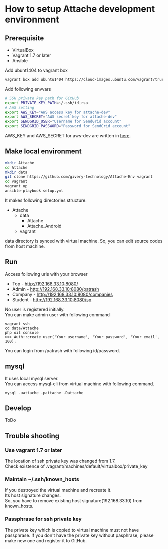 # How to setup Attache development environment

## Prerequisite

- VirtualBox
- Vagrant 1.7 or later
- Ansible

Add ubunt1404 to vagrant box

``` bash
vagrant box add ubuntu1404 https://cloud-images.ubuntu.com/vagrant/trusty/current/trusty-server-cloudimg-amd64-vagrant-disk1.box
```

Add following envvars

``` bash
# SSH private key path for GitHub
export PRIVATE_KEY_PATH=~/.ssh/id_rsa
# AWS setting
export AWS_KEY="AWS access key for attache-dev"
export AWS_SECRET="AWS secret key for attache-dev"
export SENDGRID_USER="Username for SendGrid account"
export SENDGRID_PASSWORD="Password for SendGrid account"

```

AWS_KEY and AWS_SECRET for aws-dev are written in [here](https://github.com/givery-technology/Attache/wiki/Server%20Management).

## Make local environment

``` bash
mkdir Attache
cd Attache
mkdir data
git clone https://github.com/givery-technology/Attache-Env vagrant
cd vagrant
vagrant up
ansible-playbook setup.yml
```

It makes following directories structure.

- Attache
  - data
    - Attache
    - Attache_Android
  - vagrant

data directory is synced with virtual machine.
So, you can edit source codes from host machine.

## Run
Access following urls with your browser

- Top - http://192.168.33.10:8080/
- Admin - http://192.168.33.10:8080/patrash
- Company - http://192.168.33.10:8080/companies
- Student - http://192.168.33.10:8080/sp

No user is registered initially.  
You can make admin user with following command

```
vagrant ssh
cd data/Attache
php oil console
>>> Auth::create_user('Your username', 'Your password', 'Your email', 100);
```

You can login from /patrash with following id/password.

## mysql
It uses local mysql server.  
You can access mysql-cli from virtual machine with following command.

```
mysql -uattache -pattache -Dattache
```

## Develop
ToDo

## Trouble shooting
### Use vagrant 1.7 or later
The location of ssh private key was changed from 1.7.  
Check existence of .vagrant/machines/default/virtualbox/private_key

### Maintain ~/.ssh/known_hosts
If you destroyed the virtual machine and recreate it.  
Its host signature changes.  
So, you have to remove existing host signature(192.168.33.10) from known_hosts.

### Passphrase for ssh private key
The private key which is copied to virtual machine must not have passphrase.
If you don't have the private key without pasphrase, please make new one and register it to GitHub.
